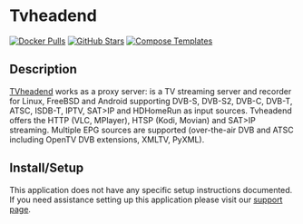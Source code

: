 # Tvheadend

[![Docker Pulls](https://img.shields.io/docker/pulls/linuxserver/tvheadend?style=flat-square&color=607D8B&label=docker%20pulls&logo=docker)](https://hub.docker.com/r/linuxserver/tvheadend)
[![GitHub Stars](https://img.shields.io/github/stars/linuxserver/docker-tvheadend?style=flat-square&color=607D8B&label=github%20stars&logo=github)](https://github.com/linuxserver/docker-tvheadend)
[![Compose Templates](https://img.shields.io/static/v1?style=flat-square&color=607D8B&label=compose&message=templates)](https://github.com/GhostWriters/DockSTARTer/tree/master/compose/.apps/tvheadend)

## Description

[TVheadend](https://www.tvheadend.org/) works as a proxy server: is a TV streaming server and recorder for Linux, FreeBSD and Android supporting DVB-S, DVB-S2, DVB-C, DVB-T, ATSC, ISDB-T, IPTV, SAT>IP and HDHomeRun as input sources. Tvheadend offers the HTTP (VLC, MPlayer), HTSP (Kodi, Movian) and SAT>IP streaming. Multiple EPG sources are supported (over-the-air DVB and ATSC including OpenTV DVB extensions, XMLTV, PyXML).

## Install/Setup

This application does not have any specific setup instructions documented. If you need assistance setting up this application please visit our [support page](https://dockstarter.com/basics/support/).
